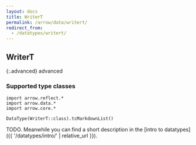 ```yaml
---
layout: docs
title: WriterT
permalink: /arrow/data/writert/
redirect_from:
  - /datatypes/writert/
---
```


## WriterT

{:.advanced}
advanced

### Supported type classes

```kotlin:ank:replace
import arrow.reflect.*
import arrow.data.*
import arrow.core.*

DataType(WriterT::class).tcMarkdownList()
```

TODO. Meanwhile you can find a short description in the [intro to datatypes]({{ '/datatypes/intro/' | relative_url }}).
